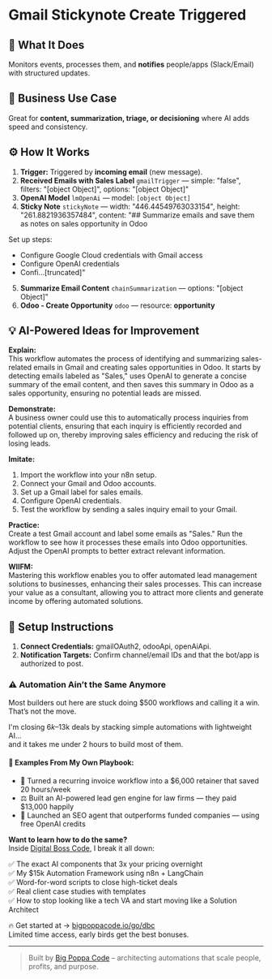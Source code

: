 # Gmail Stickynote Create Triggered
  ## 🚀 What It Does
  Monitors events, processes them, and **notifies** people/apps (Slack/Email) with structured updates.
  
  ## 💼 Business Use Case
  Great for **content, summarization, triage, or decisioning** where AI adds speed and consistency.
  
  ## ⚙️ How It Works
  1. **Trigger:** Triggered by **incoming email** (new message).
  2. **Received Emails with Sales Label** `gmailTrigger` — simple: "false", filters: "[object Object]", options: "[object Object]"
3. **OpenAI Model** `lmOpenAi` — model: `[object Object]`
4. **Sticky Note** `stickyNote` — width: "446.44549763033154", height: "261.8821936357484", content: "## Summarize emails and save them as notes on sales opportunity in Odoo

Set up steps:
* Configure Google Cloud credentials with Gmail access
* Configure OpenAI credentials
* Confi…[truncated]"
5. **Summarize Email Content** `chainSummarization` — options: "[object Object]"
6. **Odoo - Create Opportunity** `odoo` — resource: **opportunity**
  
  ## 💡 AI-Powered Ideas for Improvement
  **Explain:**  
This workflow automates the process of identifying and summarizing sales-related emails in Gmail and creating sales opportunities in Odoo. It starts by detecting emails labeled as "Sales," uses OpenAI to generate a concise summary of the email content, and then saves this summary in Odoo as a sales opportunity, ensuring no potential leads are missed.

**Demonstrate:**  
A business owner could use this to automatically process inquiries from potential clients, ensuring that each inquiry is efficiently recorded and followed up on, thereby improving sales efficiency and reducing the risk of losing leads.

**Imitate:**  
1. Import the workflow into your n8n setup.  
2. Connect your Gmail and Odoo accounts.  
3. Set up a Gmail label for sales emails.  
4. Configure OpenAI credentials.  
5. Test the workflow by sending a sales inquiry email to your Gmail.

**Practice:**  
Create a test Gmail account and label some emails as "Sales." Run the workflow to see how it processes these emails into Odoo opportunities. Adjust the OpenAI prompts to better extract relevant information.

**WIIFM:**  
Mastering this workflow enables you to offer automated lead management solutions to businesses, enhancing their sales processes. This can increase your value as a consultant, allowing you to attract more clients and generate income by offering automated solutions.
  
  ## 🔧 Setup Instructions
  1. **Connect Credentials:** gmailOAuth2, odooApi, openAiApi.
2. **Notification Targets:** Confirm channel/email IDs and that the bot/app is authorized to post.
  
### ⚠️ Automation Ain’t the Same Anymore

Most builders out here are stuck doing $500 workflows and calling it a win.  
That’s not the move.  

I'm closing $6k–$13k deals by stacking simple automations with lightweight AI...  
and it takes me under 2 hours to build most of them.

#### 🧠 Examples From My Own Playbook:
- 🔁 Turned a recurring invoice workflow into a $6,000 retainer that saved 20 hours/week  
- ⚖️ Built an AI-powered lead gen engine for law firms — they paid $13,000 happily  
- 🚀 Launched an SEO agent that outperforms funded companies — using free OpenAI credits  

**Want to learn how to do the same?**  
Inside [Digital Boss Code](https://bigpoppacode.io/go/dbc), I break it all down:

✅ The exact AI components that 3x your pricing overnight  
✅ My $15k Automation Framework using n8n + LangChain  
✅ Word-for-word scripts to close high-ticket deals  
✅ Real client case studies with templates  
✅ How to stop looking like a tech VA and start moving like a Solution Architect  

🔥 Get started at → [bigpoppacode.io/go/dbc](https://bigpoppacode.io/go/dbc)  
Limited time access, early birds get the best bonuses.

---
> Built by [Big Poppa Code](https://bigpoppacode.io) – architecting automations that scale people, profits, and purpose.
  